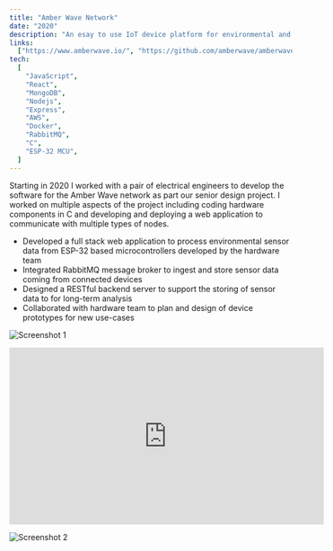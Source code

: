 ```yaml
---
title: "Amber Wave Network"
date: "2020"
description: "An esay to use IoT device platform for environmental and scientific data collection"
links:
  ["https://www.amberwave.io/", "https://github.com/amberwave/amberwave.io"]
tech:
  [
    "JavaScript",
    "React",
    "MongoDB",
    "Nodejs",
    "Express",
    "AWS",
    "Docker",
    "RabbitMQ",
    "C",
    "ESP-32 MCU",
  ]
---
```


<!-- My Story with Amber Wave -->

Starting in 2020 I worked with a pair of electrical engineers to develop the software for the Amber Wave network as part our senior design project. I worked on multiple aspects of the project including coding hardware components in C and developing and deploying a web application to communicate with multiple types of nodes.

- Developed a full stack web application to process environmental sensor data from ESP-32 based microcontrollers developed by the hardware team
- Integrated RabbitMQ message broker to ingest and store sensor data coming from connected devices
- Designed a RESTful backend server to support the storing of sensor data to for long-term analysis
- Collaborated with hardware team to plan and design of device prototypes for new use-cases

![Screenshot 1](https://i.imgur.com/WhTsSYH.jpg)

<iframe width="560" height="315" src="https://www.youtube.com/embed/4SZl1r2O_bY" frameborder="0" allowfullscreen></iframe>

![Screenshot 2](https://i.imgur.com/5tW4Wuo.jpg)

